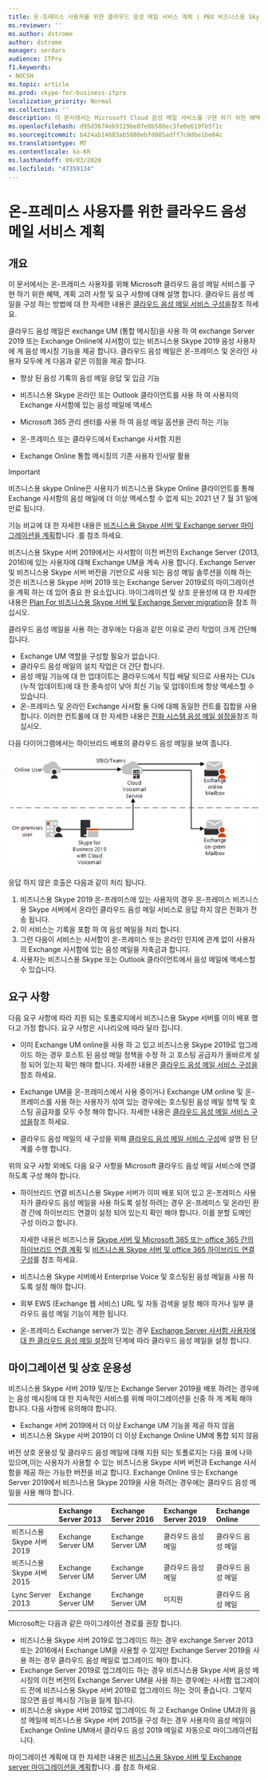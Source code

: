 ```yaml
---
title: 온-프레미스 사용자를 위한 클라우드 음성 메일 서비스 계획 | PBX 비즈니스용 Skype 서버 2019
ms.reviewer: ''
ms.author: dstrome
author: dstrome
manager: serdars
audience: ITPro
f1.keywords:
- NOCSH
ms.topic: article
ms.prod: skype-for-business-itpro
localization_priority: Normal
ms.collection: ''
description: 이 문서에서는 Microsoft Cloud 음성 메일 서비스를 구현 하기 위한 혜택, 계획 고려 사항 및 요구 사항에 대해 설명 합니다. 클라우드 음성 메일을 구성 하는 방법에 대 한 자세한 내용은 클라우드 음성 메일 구성을 참조 하세요.
ms.openlocfilehash: d95d3674eb9119be07e8b588ec3fe0e619fb5f1c
ms.sourcegitcommit: b424ab14683ab5080ebfd085adff7c0dbe1be84c
ms.translationtype: MT
ms.contentlocale: ko-KR
ms.lasthandoff: 09/03/2020
ms.locfileid: "47359134"
---
```

# <a name="plan-cloud-voicemail-service-for-on-premises-users"></a>온-프레미스 사용자를 위한 클라우드 음성 메일 서비스 계획

## <a name="overview"></a>개요

이 문서에서는 온-프레미스 사용자를 위해 Microsoft 클라우드 음성 메일 서비스를 구현 하기 위한 혜택, 계획 고려 사항 및 요구 사항에 대해 설명 합니다. 클라우드 음성 메일을 구성 하는 방법에 대 한 자세한 내용은 [클라우드 음성 메일 서비스 구성을](configure-cloud-voicemail.md)참조 하세요.

클라우드 음성 메일은 exchange UM (통합 메시징)을 사용 하 여 exchange Server 2019 또는 Exchange Online에 사서함이 있는 비즈니스용 Skype 2019 음성 사용자에 게 음성 메시징 기능을 제공 합니다. 클라우드 음성 메일은 온-프레미스 및 온라인 사용자 모두에 게 다음과 같은 이점을 제공 합니다.

- 향상 된 음성 기록의 음성 메일 응답 및 입금 기능

- 비즈니스용 Skype 온라인 또는 Outlook 클라이언트를 사용 하 여 사용자의 Exchange 사서함에 있는 음성 메일에 액세스

- Microsoft 365 관리 센터를 사용 하 여 음성 메일 옵션을 관리 하는 기능

- 온-프레미스 또는 클라우드에서 Exchange 사서함 지원

- Exchange Online 통합 메시징의 기존 사용자 인사말 활용

> [!Important]
> 비즈니스용 skype Online은 사용자가 비즈니스용 Skype Online 클라이언트를 통해 Exchange 사서함의 음성 메일에 더 이상 액세스할 수 없게 되는 2021 년 7 월 31 일에 만료 됩니다.

기능 비교에 대 한 자세한 내용은 [비즈니스용 Skype 서버 및 Exchange server 마이그레이션을 계획](plan-um-migration.md)합니다 .를 참조 하세요.

비즈니스용 Skype 서버 2019에서는 사서함이 이전 버전의 Exchange Server (2013, 2016)에 있는 사용자에 대해 Exchange UM을 계속 사용 합니다.  Exchange Server 및 비즈니스용 Skype 서버 버전을 기반으로 사용 되는 음성 메일 솔루션을 이해 하는 것은 비즈니스용 Skype 서버 2019 또는 Exchange Server 2019로의 마이그레이션을 계획 하는 데 있어 중요 한 요소입니다. 마이그레이션 및 상호 운용성에 대 한 자세한 내용은 [Plan For 비즈니스용 Skype 서버 및 Exchange Server migration](plan-um-migration.md)을 참조 하십시오.

클라우드 음성 메일을 사용 하는 경우에는 다음과 같은 이유로 관리 작업이 크게 간단해 집니다.

- Exchange UM 역할을 구성할 필요가 없습니다.
- 클라우드 음성 메일의 설치 작업은 더 간단 합니다.
- 음성 메일 기능에 대 한 업데이트는 클라우드에서 직접 배달 되므로 사용자는 CUs (누적 업데이트)에 대 한 종속성이 낮아 최신 기능 및 업데이트에 항상 액세스할 수 있습니다.
- 온-프레미스 및 온라인 Exchange 사서함 둘 다에 대해 동일한 컨트롤 집합을 사용 합니다. 이러한 컨트롤에 대 한 자세한 내용은 [전화 시스템 음성 메일 설정을](https://support.office.com/article/Set-up-Phone-System-voicemail-Admin-help-9c590873-b014-4df3-9e27-1bb97322a79d)참조 하십시오.

다음 다이어그램에서는 하이브리드 배포의 클라우드 음성 메일을 보여 줍니다.

![SfB Cloud 음성 메일](../../sfbserver2019/media/plan-cloud-voice-mail-server1.png)

응답 하지 않은 호출은 다음과 같이 처리 됩니다.  

1. 비즈니스용 Skype 2019 온-프레미스에 있는 사용자의 경우 온-프레미스 비즈니스용 Skype 서버에서 온라인 클라우드 음성 메일 서비스로 응답 하지 않은 전화가 전송 됩니다.
2. 이 서비스는 기록을 포함 하 여 음성 메일을 처리 합니다.
3. 그런 다음이 서비스는 사서함이 온-프레미스 또는 온라인 인지에 관계 없이 사용자의 Exchange 사서함에 있는 음성 메일을 저축금과 합니다.  
4. 사용자는 비즈니스용 Skype 또는 Outlook 클라이언트에서 음성 메일에 액세스할 수 있습니다.

## <a name="requirements"></a>요구 사항

다음 요구 사항에 따라 지원 되는 토폴로지에서 비즈니스용 Skype 서버를 이미 배포 했다고 가정 합니다.  요구 사항은 시나리오에 따라 달라 집니다.

- 이미 Exchange UM online을 사용 하 고 있고 비즈니스용 Skype 2019로 업그레이드 하는 경우 호스트 된 음성 메일 정책을 수정 하 고 호스팅 공급자가 올바르게 설정 되어 있는지 확인 해야 합니다. 자세한 내용은 [클라우드 음성 메일 서비스 구성을](configure-cloud-voicemail.md)참조 하세요.

- Exchange UM을 온-프레미스에서 사용 중이거나 Exchange UM online 및 온-프레미스를 사용 하는 사용자가 섞여 있는 경우에는 호스팅된 음성 메일 정책 및 호스팅 공급자를 모두 수정 해야 합니다.  자세한 내용은 [클라우드 음성 메일 서비스 구성을](configure-cloud-voicemail.md)참조 하세요.

- 클라우드 음성 메일의 새 구성을 위해 [클라우드 음성 메일 서비스 구성](configure-cloud-voicemail.md)에 설명 된 단계를 수행 합니다.

위의 요구 사항 외에도 다음 요구 사항을 Microsoft 클라우드 음성 메일 서비스에 연결 하도록 구성 해야 합니다.

- 하이브리드 연결 비즈니스용 Skype 서버가 이미 배포 되어 있고 온-프레미스 사용자가 클라우드 음성 메일을 사용 하도록 설정 하려는 경우 온-프레미스 및 온라인 환경 간에 하이브리드 연결이 설정 되어 있는지 확인 해야 합니다. 이를 분할 도메인 구성 이라고 합니다.

   자세한 내용은 비즈니스용 [Skype 서버 및 Microsoft 365 또는 office 365 간의 하이브리드 연결 계획](plan-hybrid-connectivity.md) 및 [비즈니스용 Skype 서버 및 office 365 하이브리드 연결 구성](configure-hybrid-connectivity.md)를 참조 하세요.

- 비즈니스용 Skype 서버에서 Enterprise Voice 및 호스팅된 음성 메일을 사용 하도록 설정 해야 합니다.

- 외부 EWS (Exchange 웹 서비스) URL 및 자동 검색을 설정 해야 하거나 일부 클라우드 음성 메일 기능이 제한 됩니다.

- 온-프레미스 Exchange server가 있는 경우 [Exchange Server 사서함 사용자에 대 한 클라우드 음성 메일 설정](https://docs.microsoft.com/microsoftteams/set-up-phone-system-voicemail#set-up-cloud-voicemail-for-exchange-server-mailbox-users)의 단계에 따라 클라우드 음성 메일을 설정 합니다.

## <a name="migration-and-interoperability"></a>마이그레이션 및 상호 운용성

비즈니스용 Skype 서버 2019 및/또는 Exchange Server 2019을 배포 하려는 경우에는 음성 메시징에 대 한 지속적인 서비스를 위해 마이그레이션을 신중 하 게 계획 해야 합니다. 다음 사항에 유의해야 합니다.

- Exchange 서버 2019에서 더 이상 Exchange UM 기능을 제공 하지 않음
- 비즈니스용 Skype 서버 2019이 더 이상 Exchange Online UM에 통합 되지 않음

버전 상호 운용성 및 클라우드 음성 메일에 대해 지원 되는 토폴로지는 다음 표에 나와 있으며,이는 사용자가 사용할 수 있는 비즈니스용 Skype 서버 버전과 Exchange 사서함을 제공 하는 가능한 버전을 비교 합니다. Exchange Online 또는 Exchange Server 2019에서 비즈니스용 Skype 2019을 사용 하려는 경우에는 클라우드 음성 메일을 사용 해야 합니다.

| | Exchange Server 2013 | Exchange Server 2016 | Exchange Server 2019 | Exchange Online   |
|:---    |:--- |:--- |:--- |:---  |
| 비즈니스용 Skype 서버 2019 | Exchange Server UM | Exchange Server UM | 클라우드 음성 메일 | 클라우드 음성 메일 |
| 비즈니스용 Skype 서버 2015 | Exchange Server UM | Exchange Server UM | 클라우드 음성 메일 | 클라우드 음성 메일 |
| Lync Server 2013 <br>  | Exchange Server UM | Exchange Server UM | 미지원 | 클라우드 음성 메일 |

Microsoft는 다음과 같은 마이그레이션 경로를 권장 합니다.

- 비즈니스용 Skype 서버 2019로 업그레이드 하는 경우 exchange Server 2013 또는 2016에서 Exchange UM을 사용할 수 있지만 Exchange Server 2019을 사용 하는 경우 클라우드 음성 메일로 업그레이드 해야 합니다.
- Exchange Server 2019로 업그레이드 하는 경우 비즈니스용 Skype 서버 음성 메시징의 이전 버전의 Exchange Server UM을 사용 하는 경우에는 사서함 업그레이드 전에 비즈니스용 Skype 서버 2019로 업그레이드 하는 것이 좋습니다.  그렇지 않으면 음성 메시징 기능을 잃게 됩니다.
- 비즈니스용 skype 서버 2019로 업그레이드 하 고 Exchange Online UM과의 음성 메일에 비즈니스용 Skype 서버 2015을 구성 하는 경우 사용자의 음성 메일이 Exchange Online UM에서 클라우드 음성 2019 메일로 자동으로 마이그레이션됩니다. 

마이그레이션 계획에 대 한 자세한 내용은 [비즈니스용 Skype 서버 및 Exchange server 마이그레이션을 계획](plan-um-migration.md)합니다 .를 참조 하세요.
